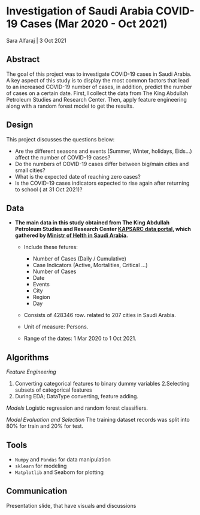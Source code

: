 # Investigation of Saudi Arabia COVID-19 Cases (Mar 2020 - Oct 2021)
Sara Alfaraj | 3 Oct 2021

## Abstract
The goal of this project was to investigate COVID-19 cases in Saudi Arabia. A key aspect of this study is to display the most common factors that lead to an increased COVID-19 number of cases, in addition, predict the number of cases on a certain date.  First, I collect the data from The King Abdullah Petroleum Studies and Research Center. Then, apply feature engineering along with a random forest model to get the results.    

## Design
This project discusses the questions below:
- Are the different seasons and events (Summer, Winter, holidays, Eids...) affect the number of COVID-19 cases?
- Do the numbers of COVID-19 cases differ between big/main cities and small cities?
- What is the expected date of reaching zero cases? 
- Is the COVID-19 cases indicators expected to rise again after returning to school ( at 31 Oct 2021)?

## Data
- **The main data in this study obtained from The King Abdullah Petroleum Studies and Research Center [KAPSARC data portal](https://datasource.kapsarc.org/explore/dataset/saudi-arabia-coronavirus-disease-covid-19-situation/export/?disjunctive.daily_cumulative&disjunctive.indicator&disjunctive.event&disjunctive.city_en&disjunctive.region_en), which gathered by [Ministr of Helth in Saudi Arabia](https://covid19.moh.gov.sa/).**
  - Include these fetures:
    - Number of Cases (Daily / Cumulative)
    - Case Indicators (Active, Mortalities, Critical ...)
    - Number of Cases 
    - Date
    - Events
    - City
    - Region
    - Day

  - Consists of 428346 row، related to 207 cities in Saudi Arabia.
  - Unit of measure: Persons.
  - Range of the dates: 1 Mar 2020 to 1 Oct 2021.

## Algorithms

*Feature Engineering*
1. Converting categorical features to binary dummy variables
2.Selecting subsets of categorical features 
3. During EDA; DataType converting, feature adding.


*Models*
Logistic regression and random forest classifiers.

*Model Evaluation and Selection*
The training dataset records was split into 80% for train and 20% for test.

## Tools
- `Numpy` and `Pandas` for data manipulation
- `sklearn` for modeling
- `Matplotlib` and Seaborn for plotting


## Communication
Presentation slide, that have visuals and discussions  
